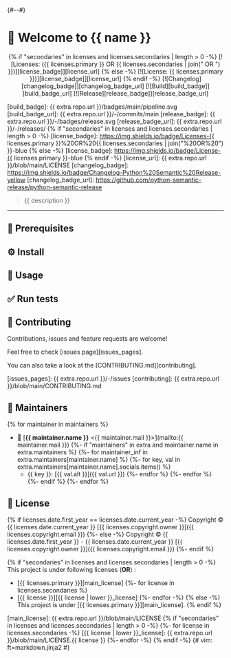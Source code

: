{#-<!-- markdownlint-disable-file -->-#}
# 👋 Welcome to {{ name }}

<center>

{% if "secondaries" in licenses and licenses.secondaries | length > 0 -%}
[![Licenses: ({{ licenses.primary }} OR {{  licenses.secondaries | join(" OR ") }})][license_badge]][license_url]
{% else -%}
[![License: {{ licenses.primary }})][license_badge]][license_url]
{% endif -%}
[![Changelog][changelog_badge]][changelog_badge_url]
[![Build][build_badge]][build_badge_url]
[![Release][release_badge]][release_badge_url]

</center>

[build_badge]: {{ extra.repo.url }}/badges/main/pipeline.svg
[build_badge_url]: {{ extra.repo.url }}/-/commits/main
[release_badge]: {{ extra.repo.url }}/-/badges/release.svg
[release_badge_url]: {{ extra.repo.url }}/-/releases/
{% if "secondaries" in licenses and licenses.secondaries | length > 0 -%}
[license_badge]: https://img.shields.io/badge/Licenses-{{ licenses.primary }}%20OR%20{{ licenses.secondaries | join("%20OR%20") }}-blue
{% else -%}
[license_badge]: https://img.shields.io/badge/License-{{ licenses.primary }}-blue
{% endif -%}
[license_url]: {{ extra.repo.url }}/blob/main/LICENSE
[changelog_badge]: https://img.shields.io/badge/Changelog-Python%20Semantic%20Release-yellow
[changelog_badge_url]: https://github.com/python-semantic-release/python-semantic-release

> {{ description }}

---
<!-- BEGIN DOTGIT-SYNC BLOCK EXCLUDED CUSTOM_README -->
<!-- YOU CAN REPLACE THIS COMMENT AND PUT CUSTOM CONTENT HERE -->
<!-- YOUR CUSTOM CONTENT WILL NOT BE OVERRIDDEN -->
## 📌 Prerequisites

## ⚙️ Install

## 🚀 Usage

## ✅ Run tests

<!-- END DOTGIT-SYNC BLOCK EXCLUDED CUSTOM_README -->
## 🤝 Contributing

Contributions, issues and feature requests are welcome!

Feel free to check [issues page][issues_pages].

You can also take a look at the [CONTRIBUTING.md][contributing].

[issues_pages]: {{ extra.repo.url }}/-/issues
[contributing]: {{ extra.repo.url }}/blob/main/CONTRIBUTING.md

## 👤 Maintainers
{% for maintainer in maintainers %}
* 📧 [**{{ maintainer.name }}** \<{{ maintainer.mail }}\>](mailto:{{ maintainer.mail }})
  {%- if "maintainers" in extra and maintainer.name in extra.maintainers %}
    {%- for maintainer_inf in extra.maintainers[maintainer.name] %}
      {%- for key, val in extra.maintainers[maintainer.name].socials.items() %}
  * {{ key }}: [{{ val.alt }}]({{ val.url }})
      {%- endfor %}
    {%- endfor %}
  {%- endif %}
{%- endfor %}

## 📝 License

{% if licenses.date.first_year == licenses.date.current_year -%}
Copyright © {{ licenses.date.current_year }} [{{ licenses.copyright.owner }}]({{ licenses.copyright.email }})
{%- else -%}
Copyright © {{ licenses.date.first_year }} - {{ licenses.date.current_year }} [{{ licenses.copyright.owner }}]({{ licenses.copyright.email }})
{%- endif %}

{% if "secondaries" in licenses and licenses.secondaries | length > 0 -%}
This project is under following licenses (**OR**) :

* [{{ licenses.primary }}][main_license]
  {%- for license in licenses.secondaries %}
* [{{ license }}][{{ license | lower }}_license]
  {%- endfor -%}
{% else -%}
This project is under [{{ licenses.primary }}][main_license].
{% endif %}

[main_license]: {{ extra.repo.url }}/blob/main/LICENSE
{% if "secondaries" in licenses and licenses.secondaries | length > 0 -%}
  {%- for license in licenses.secondaries -%}
[{{ license | lower }}_license]: {{ extra.repo.url }}/blob/main/LICENSE.{{ license }}
  {%- endfor -%}
{% endif -%}
{#
  vim: ft=markdown.jinja2
#}
